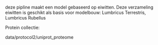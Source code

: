 

deze pipline maakt een model gebaseerd op eiwitten.
Deze verzameling eiwitten is geschikt als basis voor modelbouw: Lumbricus Terrestris, Lumbricus Rubellus

Protein collectie:

data/protocol2/uniprot_proteome